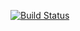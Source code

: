 [![Build Status](https://travis-ci.org/schernichkin/graphomania.svg?branch=master)](https://travis-ci.org/schernichkin/graphomania)
